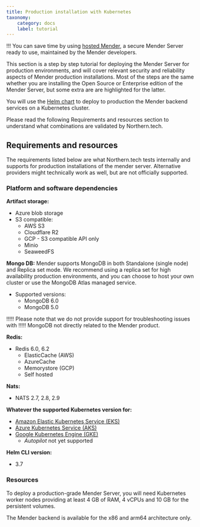 ```yaml
---
title: Production installation with Kubernetes
taxonomy:
    category: docs
    label: tutorial
---
```


!!! You can save time by using [hosted Mender](https://hosted.mender.io?target=_blank), a secure Mender Server ready to use, maintained by the Mender developers.


This section is a step by step tutorial for deploying the Mender Server for production
environments, and will cover relevant security and reliability aspects of Mender
production installations.  Most of the steps are the same whether you are installing
the Open Source or Enterprise edition of the Mender Server, but some extra are
are highlighted for the latter.

You will use the [Helm chart](https://github.com/mendersoftware/mender-helm) to
deploy to production the Mender backend services on a Kubernetes cluster.

Please read the following Requirements and resources section to understand what combinations are validated by Northern.tech.

## Requirements and resources

The requirements listed below are what Northern.tech tests internally and supports for production installations of the mender server. Alternative providers might technically work as well, but are not officially supported.

### Platform and software dependencies


**Artifact storage:**
* Azure blob storage
* S3 compatible:
  * AWS S3
  * Cloudflare R2
  * GCP - S3 compatible API only
  * Minio
  * SeaweedFS


**Mongo DB:**
Mender supports MongoDB in both Standalone (single node) and Replica set mode.
We recommend using a replica set for high availability production environments,
and you can choose to host your own cluster or use the MongoDB Atlas managed
service.
* Supported versions:
  * MongoDB 6.0
  * MongoDB 5.0

!!!!! Please note that we do not provide support for troubleshooting issues with
!!!!! MongoDB not directly related to the Mender product.

**Redis:**
* Redis 6.0, 6.2
  * ElasticCache (AWS)
  * AzureCache
  * Memorystore (GCP)
  * Self hosted

**Nats:**
* NATS 2.7, 2.8, 2.9

**Whatever the supported Kubernetes version for:**
* [Amazon Elastic Kubernetes Service (EKS)](https://aws.amazon.com/eks/)
* [Azure Kubernetes Service (AKS)](https://azure.microsoft.com/en-au/services/kubernetes-service/)
* [Google Kubernetes Engine (GKE)](https://cloud.google.com/kubernetes-engine/)
    * *Autopilot* not yet supported

**Helm CLI version:**
* 3.7

### Resources

To deploy a production-grade Mender Server, you will need Kubernetes worker nodes providing
at least 4 GB of RAM, 4 vCPUs and 10 GB for the persistent volumes.

The Mender backend is available for the x86 and arm64 architecture only.

